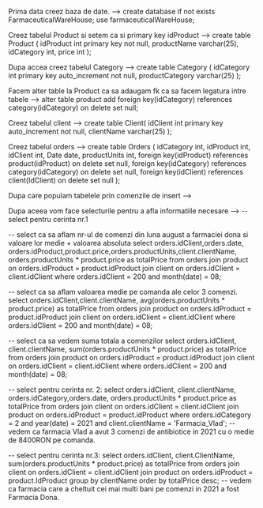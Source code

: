 Prima data creez baza de date. --> create database if not exists FarmaceuticalWareHouse; use farmaceuticalWareHouse;

Creez tabelul Product si setem ca si primary key idProduct --> create table Product (
idProduct int primary key not null,
productName varchar(25),
idCategory int,
price int
);


Dupa accea creez tabelul Category --> create table Category (
idCategory int primary key auto_increment not null,
productCategory varchar(25)
);


Facem alter table la Product ca sa adaugam fk ca sa facem legatura intre tabele --> alter table product add foreign key(idCategory) references category(idCategory) on delete set null;

Creez tabelul client --> create table Client(
idClient int primary key auto_increment not null,
clientName varchar(25)
);

Creez tabelul orders --> create table Orders (
idCategory int,
idProduct int,
idClient int,
Date date,
productUnits int,
foreign key(idProduct) references product(idProduct) on delete set null,
foreign key(idCategory) references category(idCategory) on delete set null,
foreign key(idClient) references client(IdClient) on delete set null
);

Dupa care populam tabelele prin comenzile de insert --> 

 
 Dupa aceea vom face selecturile pentru a afla informatiile necesare -->
  -- select pentru cerinta nr.1


-- select ca sa aflam nr-ul de comenzi din luna august a farmaciei dona si valoare lor medie + valoarea absoluta
select orders.idClient,orders.date, orders.idProduct,product.price,orders.productUnits,client.clientName, orders.productUnits * product.price as totalPrice from orders join product on orders.idProduct = product.idProduct join client on orders.idClient = client.idClient where orders.idClient = 200 and month(date) = 08;

-- select ca sa aflam valoarea medie pe comanda ale celor 3 comenzi.
select orders.idClient,client.clientName, avg(orders.productUnits * product.price) as totalPrice from orders join product on orders.idProduct = product.idProduct join client on orders.idClient = client.idClient where orders.idClient = 200 and month(date) = 08;

-- select ca sa vedem suma totala a comenzilor
select orders.idClient, client.clientName, sum(orders.productUnits * product.price) as totalPrice from orders join product on orders.idProduct = product.idProduct join client on orders.idClient = client.idClient where orders.idClient = 200 and month(date) = 08;


-- select pentru cerinta nr. 2:
select orders.idClient, client.clientName, orders.idCategory,orders.date, orders.productUnits * product.price as totalPrice from orders join client on orders.idClient = client.idClient join product on orders.idProduct = product.idProduct where orders.idCategory = 2 and year(date) = 2021 and client.clientName = 'Farmacia_Vlad';
-- vedem ca farmacia Vlad a avut 3 comenzi de antibiotice in 2021 cu o medie de 8400RON pe comanda.

-- select pentru cerinta nr.3:
select orders.idClient, client.ClientName, sum(orders.productUnits * product.price) as totalPrice from orders join client on orders.idClient = client.idClient join product on orders.idProduct = product.IdProduct group by clientName order by totalPrice desc;
-- vedem ca farmacia care a cheltuit cei mai multi bani pe comenzi in 2021 a fost Farmacia Dona.
